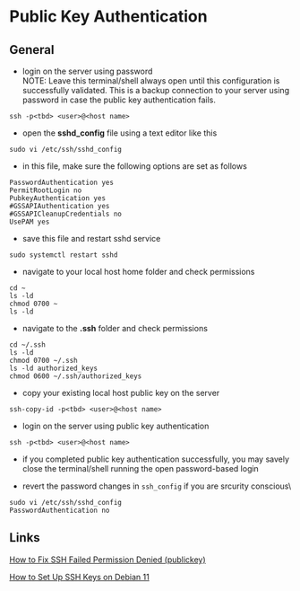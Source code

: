 # Public Key Authentication

## General

* login on the server using password\
NOTE: Leave this terminal/shell always open until this configuration is successfully validated. This is a backup connection to your server using password in case the public key authentication fails.
```
ssh -p<tbd> <user>@<host name>
```

* open the **sshd_config** file using a text editor like this
```
sudo vi /etc/ssh/sshd_config
```

* in this file, make sure the following options are set as follows
```
PasswordAuthentication yes
PermitRootLogin no
PubkeyAuthentication yes
#GSSAPIAuthentication yes
#GSSAPICleanupCredentials no
UsePAM yes
```

* save this file and restart sshd service
```
sudo systemctl restart sshd
```

* navigate to your local host home folder and check permissions
```
cd ~
ls -ld
chmod 0700 ~
ls -ld
```

* navigate to the **.ssh** folder and check permissions
```
cd ~/.ssh
ls -ld
chmod 0700 ~/.ssh
ls -ld authorized_keys
chmod 0600 ~/.ssh/authorized_keys
```

* copy your existing local host public key on the server
```
ssh-copy-id -p<tbd> <user>@<host name>
```

* login on the server using public key authentication
```
ssh -p<tbd> <user>@<host name>
```

* if you completed public key authentication successfully,
you may savely close the terminal/shell running the open password-based login

* revert the password changes in ```ssh_config``` if you are srcurity conscious\
```
sudo vi /etc/ssh/sshd_config
PasswordAuthentication no
```

## Links

[How to Fix SSH Failed Permission Denied (publickey)](https://phoenixnap.com/kb/ssh-permission-denied-publickey)

[How to Set Up SSH Keys on Debian 11](https://www.digitalocean.com/community/tutorials/how-to-set-up-ssh-keys-on-debian-11)
